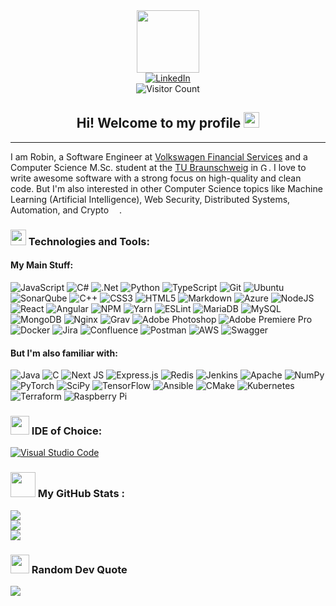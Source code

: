 <div align="center">
  <img src="https://media.giphy.com/media/WFZvB7VIXBgiz3oDXE/giphy.gif" width="100">
  <div>
    <a href="https://linkedin.com/in/robin-reinecke-602a371b0">
        <img src="https://img.shields.io/badge/LinkedIn-%230077B5.svg?logo=linkedin&logoColor=white" alt="LinkedIn">
    </a>
  </div>
  <img src="https://visitor-badge.glitch.me/badge?page_id=robinatus.robinatus" alt="Visitor Count">
  <h2>
    Hi! Welcome to my profile <img src="https://media.giphy.com/media/hvRJCLFzcasrR4ia7z/giphy.gif" width="25"/>
  </h2>
</div>

---

I am Robin, a Software Engineer at [Volkswagen Financial Services](https://www.vwfs.de) and a Computer Science M.Sc. student at the [TU Braunschweig](https://www.tu-braunschweig.de) in <img src="https://cdn-icons-png.flaticon.com/512/197/197571.png" alt="Germany" width="13"/>.
I love to write awesome software with a strong focus on high-quality and clean code.
But I'm also interested in other Computer Science topics like Machine Learning (Artificial Intelligence), Web Security, Distributed Systems, Automation, and Crypto <img src="https://emojis.slackmojis.com/emojis/images/1643514203/1681/bitcoin.png" width="13"/>.

### <img src="https://media.giphy.com/media/WFZvB7VIXBgiz3oDXE/giphy.gif" width="25"/> Technologies and Tools:

#### My Main Stuff:

![JavaScript](https://img.shields.io/badge/javascript-%23323330.svg?style=for-the-badge&logo=javascript&logoColor=%23F7DF1E)
![C#](https://img.shields.io/badge/c%23-%23239120.svg?style=for-the-badge&logo=c-sharp&logoColor=white)
![.Net](https://img.shields.io/badge/.NET-5C2D91?style=for-the-badge&logo=.net&logoColor=white)
![Python](https://img.shields.io/badge/python-3670A0?style=for-the-badge&logo=python&logoColor=ffdd54)
![TypeScript](https://img.shields.io/badge/typescript-%23007ACC.svg?style=for-the-badge&logo=typescript&logoColor=white)
![Git](https://img.shields.io/badge/GIT-E44C30?style=for-the-badge&logo=git&logoColor=white)
![Ubuntu](https://img.shields.io/badge/Ubuntu-E95420?style=for-the-badge&logo=Ubuntu&logoColor=white)
![SonarQube](https://img.shields.io/badge/SonarQube-4E9BCD?style=for-the-badge&logo=SonarQube&logoColor=white)
![C++](https://img.shields.io/badge/c++-%2300599C.svg?style=for-the-badge&logo=c%2B%2B&logoColor=white)
![CSS3](https://img.shields.io/badge/css3-%231572B6.svg?style=for-the-badge&logo=css3&logoColor=white)
![HTML5](https://img.shields.io/badge/html5-%23E34F26.svg?style=for-the-badge&logo=html5&logoColor=white)
![Markdown](https://img.shields.io/badge/markdown-%23000000.svg?style=for-the-badge&logo=markdown&logoColor=white)
![Azure](https://img.shields.io/badge/azure-%230072C6.svg?style=for-the-badge&logo=azure-devops&logoColor=white)
![NodeJS](https://img.shields.io/badge/node.js-6DA55F?style=for-the-badge&logo=node.js&logoColor=white)
![React](https://img.shields.io/badge/react-%2320232a.svg?style=for-the-badge&logo=react&logoColor=%2361DAFB)
![Angular](https://img.shields.io/badge/angular-%23DD0031.svg?style=for-the-badge&logo=angular&logoColor=white)
![NPM](https://img.shields.io/badge/-npm-CB3837?style=for-the-badge&logo=npm&logoColor=white)
![Yarn](https://img.shields.io/badge/yarn-%232C8EBB.svg?style=for-the-badge&logo=yarn&logoColor=white)
![ESLint](https://img.shields.io/badge/ESLint-4B3263?style=for-the-badge&logo=eslint&logoColor=white)
![MariaDB](https://img.shields.io/badge/MariaDB-003545?style=for-the-badge&logo=mariadb&logoColor=white)
![MySQL](https://img.shields.io/badge/mysql-%2300f.svg?style=for-the-badge&logo=mysql&logoColor=white)
![MongoDB](https://img.shields.io/badge/MongoDB-%234ea94b.svg?style=for-the-badge&logo=mongodb&logoColor=white)
![Nginx](https://img.shields.io/badge/nginx-%23009639.svg?style=for-the-badge&logo=nginx&logoColor=white)
![Grav](https://img.shields.io/badge/grav-221E1F.svg?style=for-the-badge&logo=grav&logoColor=white)
![Adobe Photoshop](https://img.shields.io/badge/adobephotoshop-%2331A8FF.svg?style=for-the-badge&logo=adobephotoshop&logoColor=white)
![Adobe Premiere Pro](https://img.shields.io/badge/Adobe%20Premiere%20Pro-9999FF.svg?style=for-the-badge&logo=Adobe%20Premiere%20Pro&logoColor=white)
![Docker](https://img.shields.io/badge/docker-%230db7ed.svg?style=for-the-badge&logo=docker&logoColor=white)
![Jira](https://img.shields.io/badge/jira-%230A0FFF.svg?style=for-the-badge&logo=jira&logoColor=white)
![Confluence](https://img.shields.io/badge/confluence-%23172BF4.svg?style=for-the-badge&logo=confluence&logoColor=white)
![Postman](https://img.shields.io/badge/Postman-FF6C37?style=for-the-badge&logo=postman&logoColor=white)
![AWS](https://img.shields.io/badge/AWS-%23FF9900.svg?style=for-the-badge&logo=amazon-aws&logoColor=white)
![Swagger](https://img.shields.io/badge/-Swagger-%23Clojure?style=for-the-badge&logo=swagger&logoColor=white)

#### But I'm also familiar with:

![Java](https://img.shields.io/badge/java-%23ED8B00.svg?style=for-the-badge&logo=java&logoColor=white)
![C](https://img.shields.io/badge/c-%2300599C.svg?style=for-the-badge&logo=c&logoColor=white)
![Next JS](https://img.shields.io/badge/Next-black?style=for-the-badge&logo=next.js&logoColor=white)
![Express.js](https://img.shields.io/badge/express.js-%23404d59.svg?style=for-the-badge&logo=express&logoColor=%2361DAFB)
![Redis](https://img.shields.io/badge/redis-%23DD0031.svg?style=for-the-badge&logo=redis&logoColor=white)
![Jenkins](https://img.shields.io/badge/jenkins-%232C5263.svg?style=for-the-badge&logo=jenkins&logoColor=white)
![Apache](https://img.shields.io/badge/apache-%23D42029.svg?style=for-the-badge&logo=apache&logoColor=white)
![NumPy](https://img.shields.io/badge/numpy-%23013243.svg?style=for-the-badge&logo=numpy&logoColor=white)
![PyTorch](https://img.shields.io/badge/PyTorch-%23EE4C2C.svg?style=for-the-badge&logo=PyTorch&logoColor=white)
![SciPy](https://img.shields.io/badge/SciPy-%230C55A5.svg?style=for-the-badge&logo=scipy&logoColor=%white)
![TensorFlow](https://img.shields.io/badge/TensorFlow-%23FF6F00.svg?style=for-the-badge&logo=TensorFlow&logoColor=white)
![Ansible](https://img.shields.io/badge/ansible-%231A1918.svg?style=for-the-badge&logo=ansible&logoColor=white)
![CMake](https://img.shields.io/badge/CMake-%23008FBA.svg?style=for-the-badge&logo=cmake&logoColor=white)
![Kubernetes](https://img.shields.io/badge/kubernetes-%23326ce5.svg?style=for-the-badge&logo=kubernetes&logoColor=white)
![Terraform](https://img.shields.io/badge/terraform-%235835CC.svg?style=for-the-badge&logo=terraform&logoColor=white)
![Raspberry Pi](https://img.shields.io/badge/-RaspberryPi-C51A4A?style=for-the-badge&logo=Raspberry-Pi)

### <img src="https://media.giphy.com/media/qr3ZyWgwGQjbJ1oSOf/giphy.gif" width="30"/> IDE of Choice:

[![Visual Studio Code](https://img.shields.io/badge/Visual%20Studio%20Code-007ACC.svg?style=for-the-badge&logo=Visual+Studio+Code&logoColor=white)](https://code.visualstudio.com/)

### <img src="https://media.giphy.com/media/fxT9TYmgjBloBaLxL2/giphy.gif" width="40"/> My GitHub Stats :

![](https://github-readme-stats.vercel.app/api?username=Robinatus&theme=nightowl&hide_border=false&include_all_commits=true&count_private=true)<br/>
![](https://github-readme-streak-stats.herokuapp.com/?user=Robinatus&theme=nightowl&hide_border=false)<br/>
![](https://github-readme-stats.vercel.app/api/top-langs/?username=Robinatus&theme=nightowl&hide_border=false&include_all_commits=true&count_private=true&layout=compact)

### <img src="https://media.giphy.com/media/muRCfzb9gwPDX95Fkn/giphy.gif" width="30"/> Random Dev Quote

![](https://quotes-github-readme.vercel.app/api?type=horizontal&theme=radical)
